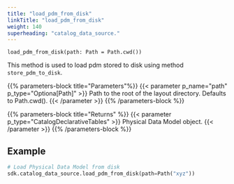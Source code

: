 ```yaml
---
title: "load_pdm_from_disk"
linkTitle: "load_pdm_from_disk"
weight: 140
superheading: "catalog_data_source."
---
```


``load_pdm_from_disk(path: Path = Path.cwd())``

This method is used to load pdm stored to disk using method `store_pdm_to_disk`.


{{% parameters-block  title="Parameters"%}}
{{< parameter p_name="path" p_type="Optiona[Path]" >}}
Path to the root of the layout directory. Defaults to Path.cwd().
{{< /parameter >}}
{{% /parameters-block %}}

{{% parameters-block title="Returns" %}}
{{< parameter p_type="CatalogDeclarativeTables" >}}
Physical Data Model object.
{{< /parameter >}}
{{% /parameters-block %}}

## Example

```Python
# Load Physical Data Model from disk
sdk.catalog_data_source.load_pdm_from_disk(path=Path("xyz"))
```
